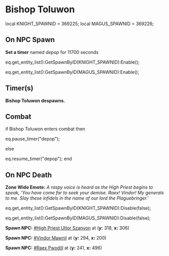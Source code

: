 # Bishop Toluwon
local KNIGHT_SPAWNID = 369225;
local MAGUS_SPAWNID = 369226;



## On NPC Spawn

**Set a timer** named *depop* for 11700 seconds

eq.get_entity_list():GetSpawnByID(KNIGHT_SPAWNID):Enable();

eq.get_entity_list():GetSpawnByID(MAGUS_SPAWNID):Enable();


## Timer(s)

**Bishop Toluwon despawns.**


## Combat

if  Bishop Toluwon enters combat  then


eq.pause_timer("depop");

else


eq.resume_timer("depop");
end



## On NPC Death

**Zone Wide Emote:** <span class="text-warning">*A raspy voice is heard as the High Priest begins to speak, 'You have come far to seek your demise. Raex! Vindor! My generals to me. Slay these infidels in the name of our lord the Plaguebringer.'*</span>



eq.get_entity_list():GetSpawnByID(KNIGHT_SPAWNID):Disable(false);

eq.get_entity_list():GetSpawnByID(MAGUS_SPAWNID):Disable(false);


**Spawn NPC:**  [\#High Priest Ultor Szanvon](/npc/200245) at (**y:** 318, **x:** 306)

**Spawn NPC:**  [\#Vindor Mawnil](/npc/200261) at (**y:** 294, **x:** 200)

**Spawn NPC:**  [\#Raex Pwodill](/npc/200258) at (**y:** 241, **x:** 496)